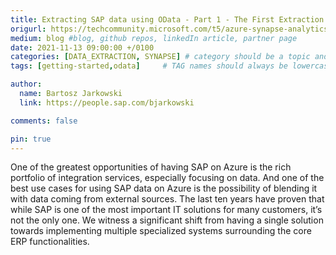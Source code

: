 ```yaml
---
title: Extracting SAP data using OData - Part 1 - The First Extraction
origurl: https://techcommunity.microsoft.com/t5/azure-synapse-analytics-blog/extracting-sap-data-using-odata-part-1-the-first-extraction/ba-p/2841635
medium: blog #blog, github repos, linkedIn article, partner page
date: 2021-11-13 09:00:00 +/0100
categories: [DATA_EXTRACTION, SYNAPSE] # category should be a topic and sub-category primary product
tags: [getting-started,odata]     # TAG names should always be lowercase

author:
  name: Bartosz Jarkowski
  link: https://people.sap.com/bjarkowski

comments: false

pin: true
---
```


One of the greatest opportunities of having SAP on Azure is the rich portfolio of integration services, especially focusing on data. And one of the best use cases for using SAP data on Azure is the possibility of blending it with data coming from external sources. The last ten years have proven that while SAP is one of the most important IT solutions for many customers, it’s not the only one. We witness a significant shift from having a single solution towards implementing multiple specialized systems surrounding the core ERP functionalities.
